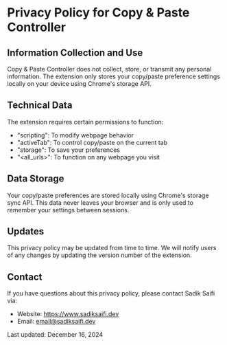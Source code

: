 # Privacy Policy for Copy & Paste Controller

## Information Collection and Use

Copy & Paste Controller does not collect, store, or transmit any personal information. The extension only stores your copy/paste preference settings locally on your device using Chrome's storage API.

## Technical Data

The extension requires certain permissions to function:
- "scripting": To modify webpage behavior
- "activeTab": To control copy/paste on the current tab
- "storage": To save your preferences
- "<all_urls>": To function on any webpage you visit

## Data Storage

Your copy/paste preferences are stored locally using Chrome's storage sync API. This data never leaves your browser and is only used to remember your settings between sessions.

## Updates

This privacy policy may be updated from time to time. We will notify users of any changes by updating the version number of the extension.

## Contact

If you have questions about this privacy policy, please contact Sadik Saifi via:
- Website: https://www.sadiksaifi.dev
- Email: email@sadiksaifi.dev

Last updated: December 16, 2024